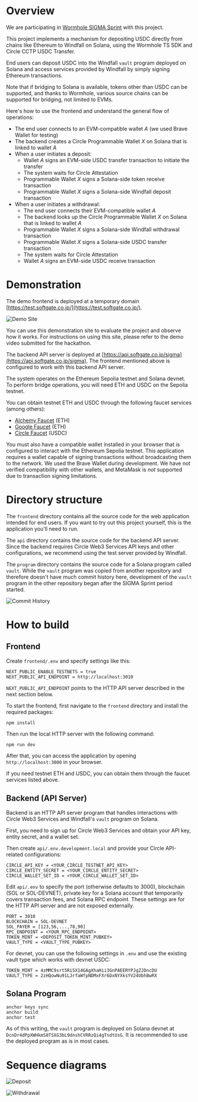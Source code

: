 # Overview

We are participating in [Wormhole SIGMA Sprint](https://sigma.wormhole.com/sprint) with this project.

This project implements a mechanism for depositing USDC directly from chains like Ethereum to Windfall on Solana, using the Wormhole TS SDK and Circle CCTP USDC Transfer.

End users can deposit USDC into the Windfall `vault` program deployed on Solana and access services provided by Windfall by simply signing Ethereum transactions.

Note that if bridging to Solana is available, tokens other than USDC can be supported, and thanks to Wormhole, various source chains can be supported for bridging, not limited to EVMs.

Here's how to use the frontend and understand the general flow of operations:

- The end user connects to an EVM-compatible wallet *A* (we used Brave Wallet for testing)
- The backend creates a Circle Programmable Wallet *X* on Solana that is linked to wallet *A*
- When a user initiates a deposit:
  - Wallet *A* signs an EVM-side USDC transfer transaction to initiate the transfer
  - The system waits for Circle Attestation
  - Programmable Wallet *X* signs a Solana-side token receive transaction
  - Programmable Wallet *X* signs a Solana-side Windfall deposit transaction
- When a user initiates a withdrawal:
  - The end user connects their EVM-compatible wallet *A*
  - The backend looks up the Circle Programmable Wallet *X* on Solana that is linked to wallet *A*
  - Programmable Wallet *X* signs a Solana-side Windfall withdrawal transaction
  - Programmable Wallet *X* signs a Solana-side USDC transfer transaction
  - The system waits for Circle Attestation
  - Wallet *A* signs an EVM-side USDC receive transaction

# Demonstration

The demo frontend is deployed at a temporary domain [https://test.softgate.co.jp/](https://test.softgate.co.jp/).

![Demo Site](Frontend.png)

You can use this demonstration site to evaluate the project and observe how it works.
For instructions on using this site, please refer to the demo video submitted for the hackathon.

The backend API server is deployed at [https://api.softgate.co.jp/sigma](https://api.softgate.co.jp/sigma).
The frontend mentioned above is configured to work with this backend API server.

The system operates on the Ethereum Sepolia testnet and Solana devnet.
To perform bridge operations, you will need ETH and USDC on the Sepolia testnet.

You can obtain testnet ETH and USDC through the following faucet services (among others):

- [Alchemy Faucet](https://www.alchemy.com/faucets/ethereum-sepolia) (ETH)
- [Google Faucet](https://cloud.google.com/application/web3/faucet/ethereum/sepolia) (ETH)
- [Circle Faucet](https://faucet.circle.com/) (USDC)

You must also have a compatible wallet installed in your browser that is configured to interact with the Ethereum Sepolia testnet.
This application requires a wallet capable of signing transactions without broadcasting them to the network.
We used the Brave Wallet during development.
We have not verified compatibility with other wallets, and MetaMask is *not* supported due to transaction signing limitations.

# Directory structure

The `frontend` directory contains all the source code for the web application intended for end users. If you want to try out this project yourself, this is the application you'll need to run.

The `api` directory contains the source code for the backend API server. Since the backend requires Circle Web3 Services API keys and other configurations, we recommend using the test server provided by Windfall.

The `program` directory contains the source code for a Solana program called `vault`.
While the `vault` program was copied from another repository and therefore doesn't have much commit history here, development of the `vault` program in the other repository began after the SIGMA Sprint period started.

![Commit History](Commit%20History.png)

# How to build

## Frontend

Create `frontend/.env` and specify settings like this:

```shell
NEXT_PUBLIC_ENABLE_TESTNETS = true
NEXT_PUBLIC_API_ENDPOINT = http://localhost:3010
```

`NEXT_PUBLIC_API_ENDPOINT` points to the HTTP API server described in the next section below.

To start the frontend, first navigate to the `frontend` directory and install the required packages:

```shell
npm install
```
Then run the local HTTP server with the following command:

```shell
npm run dev
```

After that, you can access the application by opening `http://localhost:3000` in your browser.

If you need testnet ETH and USDC, you can obtain them through the faucet services listed above.

## Backend (API Server)

Backend is an HTTP API server program that handles interactions with Circle Web3 Services and Windfall's `vault` program on Solana.

First, you need to sign up for Circle Web3 Services and obtain your API key, entity secret, and a wallet set.

Then create `api/.env.development.local` and provide your Circle API-related configurations:

```shell
CIRCLE_API_KEY = <YOUR_CIRCLE_TESTNET_API_KEY>
CIRCLE_ENTITY_SECRET = <YOUR_CIRCLE_ENTITY_SECRET>
CIRCLE_WALLET_SET_ID = <YOUR_CIRCLE_WALLET_SET_ID>
```

Edit `api/.env` to specify the port (otherwise defaults to 3000), blockchain (SOL or SOL-DEVNET), private key for a Solana account that temporarily covers transaction fees, and Solana RPC endpoint. These settings are for the HTTP API server and are not exposed externally.

```shell
PORT = 3010
BLOCKCHAIN = SOL-DEVNET
SOL_PAYER = [123,56,...,78,90]
RPC_ENDPOINT = <YOUR_RPC_ENDPOINT>
TOKEN_MINT = <DEPOSIT_TOKEN_MINT_PUBKEY>
VAULT_TYPE = <VAULT_TYPE_PUBKEY>
```

For devnet, you can use the following settings in `.env` and use the existing vault type which works with devnet USDC:

```shell
TOKEN_MINT = 4zMMC9srt5Ri5X14GAgXhaHii3GnPAEERYPJgZJDncDU
VAULT_TYPE = 2zHQowNu91LJrfaWfpNDMxFXr6DxNYXksYV24UbhBwRX
```

## Solana Program

```shell
anchor keys sync
anchor build
anchor test
```

As of this writing, the `vault` program is deployed on Solana devnet at `DcnDr4dPpXWHkmS8TSXG3bL9dnshCVRRzQi4gTndtUsG`.
It is recommended to use the deployed program as is in most cases.

# Sequence diagrams

![Deposit](Deposit-Sequence.png)

![Withdrawal](Withdraw-Sequence.png)
